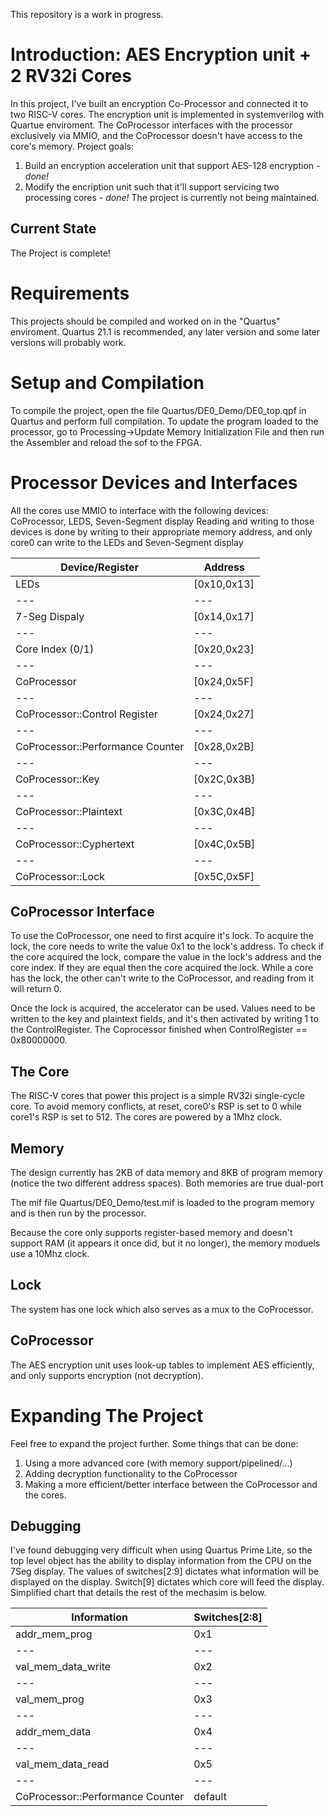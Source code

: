 This repository is a work in progress.

# Introduction: AES Encryption unit + 2 RV32i Cores
  In this project, I've built an encryption Co-Processor and connected it to two RISC-V cores. The encryption unit is implemented in systemverilog with Quartue enviroment.
  The CoProcessor interfaces with the processor exclusively via MMIO, and the CoProcessor doesn't have access to the core's memory.
  Project goals:
  1. Build an encryption acceleration unit that support AES-128 encryption - _done!_
  2. Modify the encription unit such that it'll support servicing two processing cores - _done!_
  The project is currently not being maintained.

## Current State
  The Project is complete!

# Requirements
  This projects should be compiled and worked on in the "Quartus" enviroment.
  Quartus 21.1 is recommended, any later version and some later versions will probably work.

# Setup and Compilation
  To compile the project, open the file Quartus/DE0_Demo/DE0_top.qpf in Quartus and perform full compilation.
  To update the program loaded to the processor, go to Processing->Update Memory Initialization File and then run the Assembler and reload the sof to the FPGA.

# Processor Devices and Interfaces
  All the cores use MMIO to interface with the following devices: CoProcessor, LEDS, Seven-Segment display
  Reading and writing to those devices is done by writing to their appropriate memory address, and only core0 can write to the LEDs and Seven-Segment display

Device/Register | Address
--- | --- 
LEDs | [0x10,0x13]
--- | --- 
7-Seg Dispaly | [0x14,0x17]
--- | --- 
Core Index (0/1) | [0x20,0x23]
--- | --- 
CoProcessor | [0x24,0x5F]
--- | --- 
CoProcessor::Control Register | [0x24,0x27]
--- | --- 
CoProcessor::Performance Counter | [0x28,0x2B]
--- | --- 
CoProcessor::Key | [0x2C,0x3B]
--- | --- 
CoProcessor::Plaintext | [0x3C,0x4B]
--- | --- 
CoProcessor::Cyphertext | [0x4C,0x5B]
--- | --- 
CoProcessor::Lock | [0x5C,0x5F]

## CoProcessor Interface
  To use the CoProcessor, one need to first acquire it's lock. To acquire the lock, the core needs to write the value 0x1 to the lock's address.
  To check if the core acquired the lock, compare the value in the lock's address and the core index. If they are equal then the core acquired the lock.
  While a core has the lock, the other can't write to the CoProcessor, and reading from it will return 0.

  Once the lock is acquired, the accelerator can be used.
  Values need to be written to the key and plaintext fields, and it's then activated by writing 1 to the ControlRegister.
  The Coprocessor finished when ControlRegister == 0x80000000.

## The Core
  The RISC-V cores that power this project is a simple RV32i single-cycle core.
  To avoid memory conflicts, at reset, core0's RSP is set to 0 while core1's RSP is set to 512.
  The cores are powered by a 1Mhz clock.


## Memory
  The design currently has 2KB of data memory and 8KB of program memory (notice the two different address spaces). Both memories are true dual-port

  The mif file Quartus/DE0_Demo/test.mif is loaded to the program memory and is then run by the processor.

  Because the core only supports register-based memory and doesn't support RAM (it appears it once did, but it no longer), the memory moduels use a 10Mhz clock. 

## Lock
  The system has one lock which also serves as a mux to the CoProcessor.

## CoProcessor
  The AES encryption unit uses look-up tables to implement AES efficiently, and only supports encryption (not decryption).


# Expanding The Project
  Feel free to expand the project further. Some things that can be done:
  1. Using a more advanced core (with memory support/pipelined/...)
  2. Adding decryption functionality to the CoProcessor
  3. Making a more efficient/better interface between the CoProcessor and the cores.

## Debugging
  I've found debugging very difficult when using Quartus Prime Lite, so the top level object has the ability to display information from the CPU on the 7Seg display.
  The values of switches[2:9] dictates what information will be displayed on the display. Switch[9] dictates which core will feed the display. Simplified chart that details the rest of the mechasim is below.
  

Information | Switches[2:8]
--- | --- 
addr_mem_prog | 0x1
--- | --- 
val_mem_data_write | 0x2
--- | --- 
val_mem_prog | 0x3
--- | --- 
addr_mem_data | 0x4
--- | --- 
val_mem_data_read | 0x5
--- | --- 
CoProcessor::Performance Counter | default


<!--
# OLD README

 [![Build Status](https://travis-ci.com/4a1c0/RV32i-Verilog.svg?branch=master)](https://travis-ci.com/4a1c0/RV32i-Verilog)

The Repository is organized as follows:
  * [Documentation](Documentation) (Documentation About this project): this directory contains the [Bachelor's Thesis](Documentation/TFG_GEI_Informe.pdf) and [Poster](Documentation/Poster_RISCV.pdf).
  * [Quartus](Quartus) (FPGA Implementation with Quartus software): this directory contains the projects that implement the core in an FPGA.
  * [Data](data): this directory contains memory initializations for the simulations.
  * [Diagrams](diagrams): this directory contains several diagrams of the architecture.
  * [pulp](pulp) (PULPino RamMux): this directory contains the implemntation for the memory acces of the [PULPino platform](https://github.com/pulp-platform/pulpino).
  * [riscv-gnu-toolchain](riscv-gnu-toolchain): this directory contains the files necessary to complie C programs into RISC-V RV32I code.
  * [src](src): this directory contains the source code of the core in Verilog.
  * [tb](tb): this directory contains the Verilog Testbenchs.
  * [vcd](vcd): this directory contains Vcd dumps to analyze the core internal signals.
  
 En aquest directori trobem:
   * [.vscode](.vscode): configuracions del Visual Studio Code generats automàticament.
   * [.travis.yml](.travis.yml): especifica quin fluxe ha de segir el sistema d'integració contínua per a aixecar un entorn on poder passar els tests i indcar en el build stattus si s'han passat correctament els tests. 
   * [Dockerfile](Dockerfile): defineix una imatge que inclou el disseny del nucli i l'entorn amb icarus verilog per a poder executar els tests.
   * [compile_and_run.sh](compile_and_run.sh): script escrit en bash que permet passar els tests en local o en un entorn on icarus verilog estigui disponible. -->
